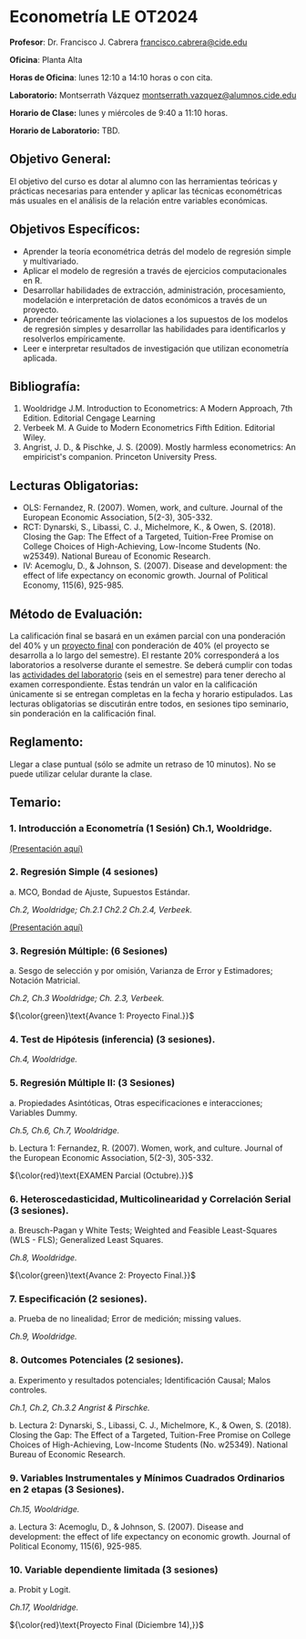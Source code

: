 # Econometría LE OT2024

**Profesor**: Dr. Francisco J. Cabrera
francisco.cabrera@cide.edu

**Oficina**: Planta Alta

**Horas de Oficina**: lunes 12:10 a 14:10 horas o con cita.

**Laboratorio:** Montserrath Vázquez
montserrath.vazquez@alumnos.cide.edu

**Horario de Clase:** lunes y miércoles de 9:40 a 11:10 horas.

**Horario de Laboratorio:** TBD.

## Objetivo General:
El objetivo del curso es dotar al alumno con las herramientas teóricas y prácticas necesarias para entender y aplicar las técnicas econométricas más usuales en el análisis de la relación entre variables económicas. 

## Objetivos Específicos:
-	Aprender la teoría econométrica detrás del modelo de regresión simple y multivariado.
-	Aplicar el modelo de regresión a través de ejercicios computacionales en R.  
-	Desarrollar habilidades de extracción, administración, procesamiento, modelación e interpretación de datos económicos a través de un proyecto. 
-	Aprender teóricamente las violaciones a los supuestos de los modelos de regresión simples y desarrollar las habilidades para identificarlos y resolverlos empíricamente.
-	Leer e interpretar resultados de investigación que utilizan econometría aplicada.

## Bibliografía:
1.	Wooldridge J.M. Introduction to Econometrics: A Modern Approach, 7th Edition. Editorial Cengage Learning
2.	Verbeek M. A Guide to Modern Econometrics Fifth Edition. Editorial Wiley.
3.	Angrist, J. D., & Pischke, J. S. (2009). Mostly harmless econometrics: An empiricist's companion. Princeton University Press.

## Lecturas Obligatorias:
- OLS: Fernandez, R. (2007). Women, work, and culture. Journal of the European Economic Association, 5(2-3), 305-332.
- RCT: Dynarski, S., Libassi, C. J., Michelmore, K., & Owen, S. (2018). Closing the Gap: The Effect of a Targeted, Tuition-Free Promise on College Choices of High-Achieving, Low-Income Students (No. w25349). National Bureau of Economic Research.
- IV: Acemoglu, D., & Johnson, S. (2007). Disease and development: the effect of life expectancy on economic growth. Journal of Political Economy, 115(6), 925-985.

## Método de Evaluación:
La calificación final se basará en un exámen parcial con una ponderación del 40% y un [proyecto final](https://github.com/fcabrerahz/EconometricsLE/blob/main/Proyecto%20Final/PROJECT.md) con ponderación de 40% (el proyecto se desarrolla a lo largo del semestre). El restante 20% corresponderá a los laboratorios a resolverse durante el semestre. Se deberá cumplir con todas las [actividades del laboratorio](https://github.com/fcabrerahz/EconometricsLE/tree/main/Actividades) (seis en el semestre) para tener derecho al examen correspondiente. Éstas tendrán un valor en la calificación únicamente si se entregan completas en la fecha y horario estipulados. Las lecturas obligatorias se discutirán entre todos, en sesiones tipo seminario, sin ponderación en la calificación final. 

## Reglamento: 
Llegar a clase puntual (sólo se admite un retraso de 10 minutos). No se puede utilizar celular durante la clase.

## Temario:
 
### 1.	Introducción a Econometría (1 Sesión) Ch.1, Wooldridge.

[(Presentación aquí)](https://rpubs.com/fcabrerahz/metrics_leco_intro)

### 2.	Regresión Simple (4 sesiones)

a.	MCO, Bondad de Ajuste, Supuestos Estándar.

*Ch.2, Wooldridge; Ch.2.1 Ch2.2 Ch.2.4, Verbeek.*

[(Presentación aquí)](https://rpubs.com/fcabrerahz/metrics_leco_regsimple)

### 3.	Regresión Múltiple: (6 Sesiones)

a.	Sesgo de selección y por omisión, Varianza de Error y Estimadores; Notación Matricial.

*Ch.2, Ch.3 Wooldridge; Ch. 2.3, Verbeek.*

${\color{green}\text{Avance 1: Proyecto Final.}}$

### 4.	Test de Hipótesis (inferencia) (3 sesiones).

*Ch.4, Wooldridge.*

### 5.	Regresión Múltiple II: (3 Sesiones)

a.	Propiedades Asintóticas, Otras especificaciones e interacciones; Variables Dummy.

*Ch.5, Ch.6, Ch.7, Wooldridge.*

b.	Lectura 1: Fernandez, R. (2007). Women, work, and culture. Journal of the European Economic Association, 5(2-3), 305-332.

${\color{red}\text{EXAMEN Parcial (Octubre).}}$

### 6.	Heteroscedasticidad, Multicolinearidad y Correlación Serial (3 sesiones).

a.	Breusch-Pagan y White Tests; Weighted and Feasible Least-Squares (WLS - FLS); Generalized Least Squares.

*Ch.8, Wooldridge.*

${\color{green}\text{Avance 2: Proyecto Final.}}$

### 7.	Especificación (2 sesiones).

a.	Prueba de no linealidad; Error de medición; missing values.

*Ch.9, Wooldridge.*

### 8.	Outcomes Potenciales (2 sesiones).

a.	Experimento y resultados potenciales; Identificación Causal; Malos controles.

*Ch.1, Ch.2, Ch.3.2 Angrist & Pirschke.* 

b.	Lectura 2: Dynarski, S., Libassi, C. J., Michelmore, K., & Owen, S. (2018). Closing the Gap: The Effect of a Targeted, Tuition-Free Promise on College Choices of High-Achieving, Low-Income Students (No. w25349). National Bureau of Economic Research.

### 9.	Variables Instrumentales y Mínimos Cuadrados Ordinarios en 2 etapas (3 Sesiones).

*Ch.15, Wooldridge.*

a.	Lectura 3: Acemoglu, D., & Johnson, S. (2007). Disease and development: the effect of life expectancy on economic growth. Journal of Political Economy, 115(6), 925-985.

### 10.	Variable dependiente limitada (3 sesiones)

a.	Probit y Logit.

*Ch.17, Wooldridge.* 

${\color{red}\text{Proyecto Final (Diciembre 14),}}$
